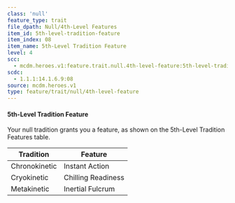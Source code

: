 ```yaml
---
class: 'null'
feature_type: trait
file_dpath: Null/4th-Level Features
item_id: 5th-level-tradition-feature
item_index: 08
item_name: 5th-Level Tradition Feature
level: 4
scc:
  - mcdm.heroes.v1:feature.trait.null.4th-level-feature:5th-level-tradition-feature
scdc:
  - 1.1.1:14.1.6.9:08
source: mcdm.heroes.v1
type: feature/trait/null/4th-level-feature
---
```


#### 5th-Level Tradition Feature

Your null tradition grants you a feature, as shown on the 5th-Level Tradition Features table.

| Tradition     | Feature            |
| ------------- | ------------------ |
| Chronokinetic | Instant Action     |
| Cryokinetic   | Chilling Readiness |
| Metakinetic   | Inertial Fulcrum   |

